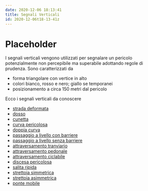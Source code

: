 ```yaml
---
date: 2020-12-06 18:13:41
title: Segnali Verticali
id: 2020-12-06t18-13-41z
---
```


# Placeholder

I segnali verticali vengono utilizzati per segnalare un pericolo potenzialmente
non percepibile ma superabile adottando regole di prudenza. Sono caratterizzati
da

- forma triangolare con vertice in alto
- colori bianco, rosso e nero; giallo se temporanei
- posizionamento a circa 150 metri dal pericolo

Ecco i segnali verticali da conoscere

- [strada deformata](./2020-12-08t09-15-40z.md)
- [dosso](./2020-12-08t09-21-09z.md)
- [cunetta](./2020-12-09t21-44-43z.md)
- [curva pericolosa](./2020-12-09t21-53-51z.md)
- [doppia curva](./2020-12-10t21-34-53z.md)
- [passaggio a livello con barriere](./2020-12-10t21-49-41z.md)
- [passaggio a livello senza barriere](./2020-12-10t22-21-39z.md)
- [attraversamento tranviario](./2020-12-12t16-46-18z.md)
- [attraversamento pedonale](./2020-12-12t17-18-04z.md)
- [attraversamento ciclabile](./2020-12-12t17-45-34z.md)
- [discesa pericolosa](./2020-12-12t17-56-29z.md)
- [salita ripida](./2020-12-12t18-11-18z.md)
- [strettoia simmetrica](./2020-12-13t20-52-20z.md)
- [strettoia asimmetrica](./2020-12-13t21-11-41z.md)
- [ponte mobile](./2020-12-13t21-16-41z.md)
